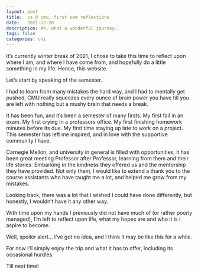 ```yaml
---
layout: post
title:  cs @ cmu, first sem reflections
date:   2021-12-20 
description: Ah, what a wonderful journey.
tags: false
categories: uni
---
```

It’s currently winter break of 2021, I chose to take this time to reflect upon where I am, and where I have come from, and hopefully do a little something in my life. Hence, this website.

Let’s start by speaking of the semester.

I had to learn from many mistakes the hard way, and I had to mentally get pushed, CMU really squeezes every ounce of brain power you have till you are left with nothing but a mushy brain that needs a break.

It has been fun, and it’s been a semester of many firsts. My first fail in an exam. My first crying In a professors office. My first finishing homework minutes before its due. My first time staying up late to work on a project. This semester has left me inspired, and in love with the supportive community I have.

Carnegie Mellon, and university in general is filled with opportunities, it has been great meeting Professor after Professor, learning from them and their life stories. Embarking in the kindness they offered us and the mentorship they have provided. Not only them, I would like to extend a thank you to the course assistants who have taught me a lot, and helped me grow from my mistakes.

Looking back, there was a lot that I wished I could have done differently, but honestly, I wouldn’t have it any other way.

With time upon my hands I previously did not have much of (or rather poorly managed), I’m left to reflect upon life, what my hopes are and who it is I aspire to become.

Well, spoiler alert… I’ve got no idea, and I think it may be like this for a while.

For now I’ll simply enjoy the trip and what it has to offer, including its occasional hurdles.

Till next time! 